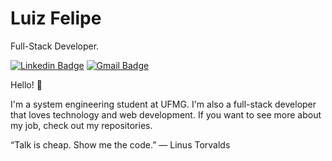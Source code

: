 # Luiz Felipe 
Full-Stack Developer.

[![Linkedin Badge](https://img.shields.io/badge/-Luiz%20Felipe-6633cc?style=flat-square&logo=Linkedin&logoColor=white&link=https://https://www.linkedin.com/in/luiz-felipe-de-sousa-faria-8a0ba91a8/)](https://www.linkedin.com/in/luiz-felipe-de-sousa-faria-8a0ba91a8/) 
[![Gmail Badge](https://img.shields.io/badge/-lutilipe02@hotmail.com-6633cc?style=flat-square&logo=Gmail&logoColor=white&link=mailto:lutilipe02@hotmail.com)](mailto:lutilipe02@hotmail.com)

Hello! 👋  

I'm a system engineering student at UFMG. I'm also a full-stack developer that loves technology and web development. If you want to see more about my job, check out my repositories.     


“Talk is cheap. Show me the code.”
― Linus Torvalds
